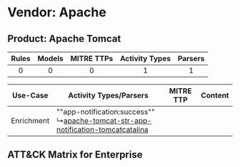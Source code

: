 Vendor: Apache
==============
Product: Apache Tomcat
----------------------
| Rules | Models | MITRE TTPs | Activity Types | Parsers |
|:-----:|:------:|:----------:|:--------------:|:-------:|
|   0   |   0    |     0      |       1        |    1    |

|  Use-Case  | Activity Types/Parsers    | MITRE TTP | Content    |
|:----------:| ---- | --------- | ---- |
| Enrichment |  ""app-notification:success""<br> ↳[apache-tomcat-str-app-notification-tomcatcatalina](Ps/pC_apachetomcatstrappnotificationtomcatcatalina.md)<br> |    | [](RM/r_m_apache_apache_tomcat_Enrichment.md) |

ATT&CK Matrix for Enterprise
----------------------------

